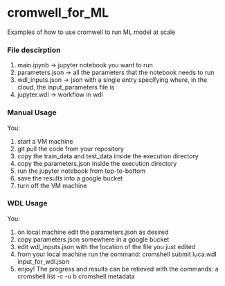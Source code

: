 # cromwell_for_ML
Examples of how to use cromwell to run ML model at scale 

### File descirption
1. main.ipynb -> jupyter notebook you want to run
2. parameters.json -> all the parameters that the notebook needs to run
3. wdl_inputs.json -> json with a single entry specifying where, in the cloud, the input_parameters file is 
4. jupyter.wdl -> workflow in wdl 


### Manual Usage
You:
1. start a VM machine
2. git pull the code from your repository
3. copy the train_data and test_data inside the execution directory 
4. copy the parameters.json inside the execution directory
5. run the jupyter notebook from top-to-bottom
6. save the results into a google bucket
7. turn off the VM machine

### WDL Usage
You:
1. on local machine edit the parameters.json as desired
2. copy parameters.json somewhere in a google bucket
3. edit wdl_inputs.json with the location of the file you just edited
4. from your local machine run the command:
   cromshell submit luca.wdl  input_for_wdl.json
5. enjoy! The progress and results can be retieved with the commands:
   a cromshell list -c -u
   b cromshell metadata

